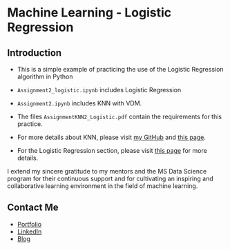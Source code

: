 # Machine Learning - Logistic Regression

## Introduction
- This is a simple example of practicing the use of the Logistic Regression algorithm in Python

- `Assignment2_logistic.ipynb` includes Logistic Regression 

- `Assignment2.ipynb` includes KNN with VDM.

- The files `AssignmentKNN2_Logistic.pdf` contain the requirements for this practice.

- For more details about KNN, please visit [my GitHub](https://github.com/hungkaihsin/Machine-Learning_KNN) and [this page](https://hackmd.io/@hungkaihsin/ByiBK0Mtkg).

- For the Logistic Regression section, please visit [this page](https://hackmd.io/@hungkaihsin/rkUmkaun1l) for more details.

I extend my sincere gratitude to my mentors and the MS Data Science program for their continuous support and for cultivating an inspiring and collaborative learning environment in the field of machine learning.

## Contact Me
- [Portfolio](https://hungkaihsin.github.io)
- [LinkedIn](https://www.linkedin.com/in/kai-hsin-hung/)
- [Blog](https://hackmd.io/@hungkaihsin)